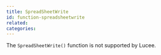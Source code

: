 ```yaml
---
title: SpreadSheetWrite
id: function-spreadsheetwrite
related:
categories:
---
```


The `SpreadSheetWrite()` function is not supported by Lucee.
